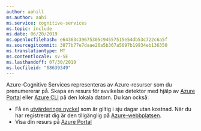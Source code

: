 ```yaml
---
author: aahill
ms.author: aahi
ms.service: cognitive-services
ms.topic: include
ms.date: 06/20/2019
ms.openlocfilehash: e64363c39675305c94557515e54db53c722c6a5f
ms.sourcegitcommit: 3877b77e7daae26a5b367a5097b19934eb136350
ms.translationtype: MT
ms.contentlocale: sv-SE
ms.lasthandoff: 07/30/2019
ms.locfileid: "68639349"
---
```

Azure-Cognitive Services representeras av Azure-resurser som du prenumererar på. Skapa en resurs för avvikelse detektor med hjälp av [Azure Portal](../articles/cognitive-services/cognitive-services-apis-create-account.md) eller [Azure CLI](../articles/cognitive-services/cognitive-services-apis-create-account-cli.md) på den lokala datorn. Du kan också:

* Få en [utvärderings nyckel](https://azure.microsoft.com/try/cognitive-services/#decision) som är giltig i sju dagar utan kostnad. När du har registrerat dig är den tillgänglig på [Azure-webbplatsen](https://azure.microsoft.com/try/cognitive-services/my-apis/).  
* Visa din resurs på [Azure Portal](https://portal.azure.com/)
